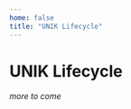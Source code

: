 ```yaml
---
home: false
title: "UNIK Lifecycle"
---
```


# UNIK Lifecycle <Badge text="Key Concept"/>

_more to come_

